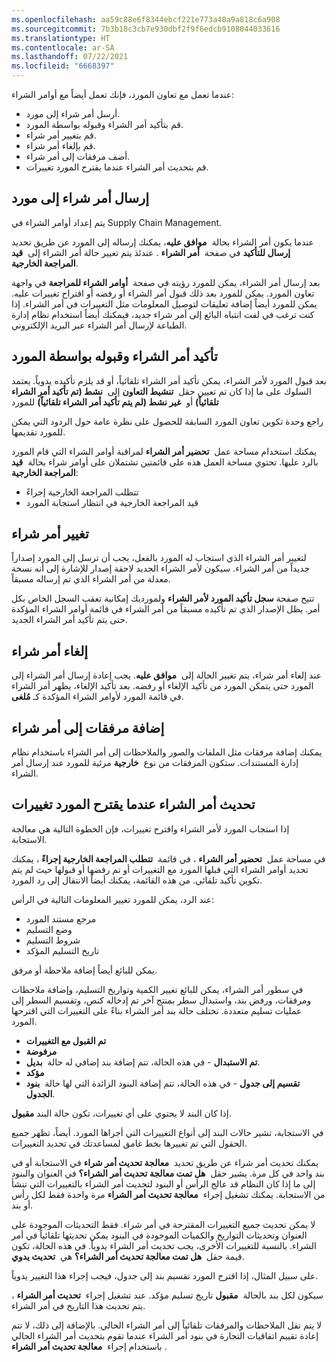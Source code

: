 ```yaml
---
ms.openlocfilehash: aa59c88e6f8344ebcf221e773a48a9a818c6a908
ms.sourcegitcommit: 7b3b18c3cb7e930dbf2f9f6edcb9108044033616
ms.translationtype: HT
ms.contentlocale: ar-SA
ms.lasthandoff: 07/22/2021
ms.locfileid: "6668397"
---
```

عندما تعمل مع تعاون المورد، فإنك تعمل أيضاً مع أوامر الشراء: 

-   أرسل أمر شراء إلى مورد.
-   قم بتأكيد أمر الشراء وقبوله بواسطة المورد.
-   قم بتغيير أمر شراء.
-   قم بإلغاء أمر شراء.
-   أضف مرفقات إلى أمر شراء.
-   قم بتحديث أمر الشراء عندما يقترح المورد تغييرات.

## <a name="send-a-purchase-order-to-a-vendor"></a>إرسال أمر شراء إلى مورد

يتم إعداد أوامر الشراء في Supply Chain Management.

عندما يكون أمر الشراء بحالة  **موافق عليه**، يمكنك إرساله إلى المورد عن طريق تحديد  **إرسال للتأكيد** في صفحة  **أمر الشراء** . عندئذ يتم تغيير حالة أمر الشراء إلى  **قيد المراجعة الخارجية**.

بعد إرسال أمر الشراء، يمكن للمورد رؤيته في صفحة  **أوامر الشراء للمراجعة** في واجهة تعاون المورد. يمكن للمورد بعد ذلك قبول أمر الشراء أو رفضه أو اقتراح تغييرات عليه. يمكن للمورد أيضاً إضافة تعليقات لتوصيل المعلومات مثل التغييرات في أمر الشراء. إذا كنت ترغب في لفت انتباه البائع إلى أمر شراء جديد، فيمكنك أيضاً استخدام نظام إدارة الطباعة لإرسال أمر الشراء عبر البريد الإلكتروني.

## <a name="confirm-and-accept-a-purchase-order-by-a-vendor"></a>تأكيد أمر الشراء وقبوله بواسطة المورد

بعد قبول المورد لأمر الشراء، يمكن تأكيد أمر الشراء تلقائياً، أو قد يلزم تأكيده يدوياً. يعتمد السلوك على ما إذا كان تم تعيين حقل  **تنشيط التعاون** إلى  **نشط (تم تأكيد أمر الشراء تلقائياً)** أو  **غير نشط (لم يتم تأكيد أمر الشراء تلقائياً)** للمورد

راجع وحدة تكوين تعاون المورد السابقة للحصول على نظرة عامة حول الردود التي يمكن للمورد تقديمها.

يمكنك استخدام مساحة عمل  **تحضير أمر الشراء** لمراقبة أوامر الشراء التي قام المورد بالرد عليها. تحتوي مساحة العمل هذه على قائمتين تشتملان على أوامر شراء بحالة  **قيد المراجعة الخارجية**:

-   تتطلب المراجعة الخارجية إجراءً
-   ‏‫قيد المراجعة الخارجية‬ في انتظار استجابة المورد

## <a name="change-a-purchase-order"></a>تغيير أمر شراء

لتغيير أمر الشراء الذي استجاب له المورد بالفعل، يجب أن ترسل إلى المورد إصداراً جديداً من أمر الشراء. سيكون لأمر الشراء الجديد لاحقة إصدار للإشارة إلى أنه نسخة معدلة من أمر الشراء الذي تم إرساله مسبقاً.

تتيح صفحة **سجل تأكيد المورد لأمر الشراء** ولمورديك إمكانية تعقب السجل الخاص بكل أمر. يظل الإصدار الذي تم تأكيده مسبقاً من أمر الشراء في قائمة أوامر الشراء المؤكدة حتى يتم تأكيد أمر الشراء الجديد.

## <a name="cancel-a-purchase-order"></a>إلغاء أمر شراء

عند إلغاء أمر شراء، يتم تغيير الحالة إلى  **موافق عليه**.
يجب إعادة إرسال أمر الشراء إلى المورد حتى يتمكن المورد من تأكيد الإلغاء أو رفضه. بعد تأكيد الإلغاء، يظهر أمر الشراء في قائمة المورد لأوامر الشراء المؤكدة كـ **مُلغى**.

## <a name="add-attachments-to-a-purchase-order"></a>إضافة مرفقات إلى أمر شراء

يمكنك إضافة مرفقات مثل الملفات والصور والملاحظات إلى أمر الشراء باستخدام نظام إدارة المستندات. ستكون المرفقات من نوع  **خارجية** مرئية للمورد عند إرسال أمر الشراء.

## <a name="update-a-purchase-order-when-a-vendor-suggests-changes"></a>تحديث أمر الشراء عندما يقترح المورد تغييرات

إذا استجاب المورد لأمر الشراء واقترح تغييرات، فإن الخطوة التالية هي معالجة الاستجابة.

في مساحة عمل  **تحضير أمر الشراء** ، في قائمة  **‏‫تتطلب المراجعة الخارجية إجراءً‬** ، يمكنك تحديد أوامر الشراء التي قبلها المورد مع التغييرات أو تم رفضها أو قبولها حيث لم يتم تكوين تأكيد تلقائي. من هذه القائمة، يمكنك أيضاً الانتقال إلى رد المورد.

عند الرد، يمكن للمورد تغيير المعلومات التالية في الرأس:

-   مرجع مستند المورد
-   وضع التسليم
-   شروط التسليم
-   تاريخ التسليم المؤكد

يمكن للبائع أيضاً إضافة ملاحظة أو مرفق.

في سطور أمر الشراء، يمكن للبائع تغيير الكمية وتواريخ التسليم، وإضافة ملاحظات ومرفقات، ورفض بند، واستبدال سطر بمنتج آخر تم إدخاله كنص، وتقسيم السطر إلى عمليات تسليم متعددة. تختلف حالة بند أمر الشراء بناءً على التغييرات التي اقترحها المورد.

-   **تم القبول مع التغييرات**
-   **مرفوضة**
-   **تم الاستبدال** - في هذه الحالة، تتم إضافة بند إضافي له حالة  **بديل**.
-   **مؤكد**
-   **تقسيم إلى جدول** - في هذه الحالة، تتم إضافة البنود الزائدة التي لها حالة  **بنود الجدول**.


إذا كان البند لا يحتوي على أي تغييرات، تكون حالة البند **مقبول**.

في الاستجابة، تشير حالات البند إلى أنواع التغييرات التي أجراها المورد. أيضاً، تظهر جميع الحقول التي تم تغييرها بخط غامق لمساعدتك في تحديد التغييرات.

يمكنك تحديث أمر شراء عن طريق تحديد  **معالجة تحديث أمر شراء** في الاستجابة أو في بند واحد في كل مرة. يشير حقل  **هل تمت معالجة تحديث أمر الشراء؟** في العنوان والبنود إلى ما إذا كان النظام قد عالج الرأس أو البنود لتحديث أمر الشراء بالتغييرات التي تنشأ من الاستجابة. يمكنك تشغيل إجراء  **معالجة تحديث أمر الشراء** مرة واحدة فقط لكل رأس أو بند.

لا يمكن تحديث جميع التغييرات المقترحة في أمر شراء. فقط التحديثات الموجودة على العنوان وتحديثات التواريخ والكميات الموجودة في البنود يمكن تحديثها تلقائياً في أمر الشراء. بالنسبة للتغييرات الأخرى، يجب تحديث أمر الشراء يدوياً. في هذه الحالة، تكون قيمة حقل  **هل تمت معالجة تحديث أمر الشراء؟** هي  **تحديث يدوي**.

على سبيل المثال، إذا اقترح المورد تقسيم بند إلى جدول، فيجب إجراء هذا التغيير يدوياً.

سيكون لكل بند بالحالة  **مقبول** تاريخ تسليم مؤكد. عند تشغيل إجراء  **تحديث أمر الشراء** ، يتم تحديث هذا التاريخ في أمر الشراء.

لا يتم نقل الملاحظات والمرفقات تلقائياً إلى أمر الشراء الحالي. بالإضافة إلى ذلك، لا تتم إعادة تقييم اتفاقيات التجارة في بنود أمر الشراء عندما تقوم بتحديث أمر الشراء الحالي باستخدام إجراء  **معالجة تحديث أمر الشراء** .
